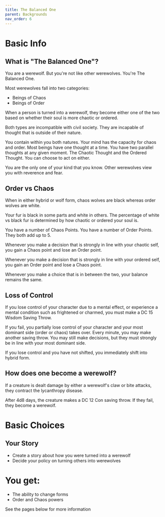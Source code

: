 ```yaml
---
title: The Balanced One
parent: Backgrounds
nav_order: 6
---
```


# Basic Info

## What is "The Balanced One"?
You are a werewolf. But you're not like other werewolves. You're The Balanced One.

Most werewolves fall into two categories:
* Beings of Chaos
* Beings of Order

When a person is turned into a werewolf, they become either one of the two based on whether their soul is more chaotic or ordered.

Both types are incompatible with civil society. They are incapable of thought that is outside of their nature. 

You contain within you both natures. Your mind has the capacity for chaos and order. Most beings have one thought at a time. You have two parallel thoughts at any given moment. The Chaotic Thought and the Ordered Thought. You can choose to act on either.

You are the only one of your kind that you know. Other werewolves view you with reverence and fear. 

## Order vs Chaos
When in either hybrid or wolf form, chaos wolves are black whereas order wolves are white.

Your fur is black in some parts and white in others. The percentage of white vs black fur is determined by how chaotic or ordered your soul is. 

You have a number of Chaos Points.
You have a number of Order Points.
They both add up to 5. 

Whenever you make a decision that is strongly in line with your chaotic self, you gain a Chaos point and lose an Order point. 

Whenever you make a decision that is strongly in line with your ordered self, you gain an Order point and lose a Chaos point. 

Whenever you make a choice that is in between the two, your balance remains the same. 

## Loss of Control
If you lose control of your character due to a mental effect, or experience a mental condition such as frightened or charmed, you must make a DC 15 Wisdom Saving Throw.

If you fail, you partially lose control of your character and your most dominant side (order or chaos) takes over. Every minute, you may make another saving throw. You may still make decisions, but they must strongly be in line with your most dominant side.

If you lose control and you have not shifted, you immediately shift into hybrid form.


## How does one become a werewolf?
If a creature is dealt damage by either a werewolf's claw or bite attacks, they contract the lycanthropy disease. 

After 4d8 days, the creature makes a DC 12 Con saving throw. If they fail, they become a werewolf. 

# Basic Choices
## Your Story

* Create a story about how you were turned into a werewolf
* Decide your policy on turning others into werewolves

# You get:
* The ability to change forms
* Order and Chaos powers

See the pages below for more information